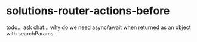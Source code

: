 # solutions-router-actions-before

todo...
ask chat... why do we need async/await when returned as an object with searchParams
